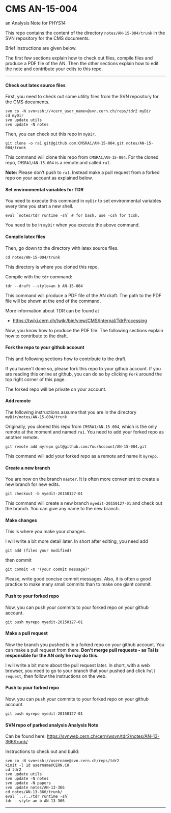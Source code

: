 # CMS AN-15-004
an Analysis Note for PHYS14

This repo contains the content of the directory `notes/AN-15-004/trunk` in the SVN repository for the CMS documents.

Brief instructions are given below.

The first few sections explain how to check out flies, compile files and produce a PDF file of the AN. Then the other sections explain how to edit the note and contribute your edits to this repo.

---

#### Check out latex source files

First, you need to check out some utility files from the SVN repository for the CMS documents.

    svn co -N svn+ssh://<cern_user_name>@svn.cern.ch/reps/tdr2 myDir
    cd myDir
    svn update utils
    svn update -N notes

Then, you can check out this repo in `myDir`.

    git clone -o ra1 git@github.com:CMSRA1/AN-15-004.git notes/AN-15-004/trunk

This command will clone this repo from `CMSRA1/AN-15-004`. For the cloned repo, `CMSRA1/AN-15-004` is a remote and called `ra1`.

**Note:** Please don't push to `ra1`. Instead make a pull request from a forked repo on your account as explained below.


#### Set environmental variables for TDR

You need to execute this command in `myDir` to set environmental variables every time you start a new shell.

    eval `notes/tdr runtime -sh` # for bash. use -csh for tcsh.

You need to be in `myDir` when you execute the above command.

#### Compile latex files

Then, go down to the directory with latex source files.

    cd notes/AN-15-004/trunk

This directory is where you cloned this repo.

Compile with the `tdr` command:

    tdr --draft --style=an b AN-15-004

This command will produce a PDF file of the AN draft. The path to the PDF file will be shown at the end of the command.

More information about TDR can be found at

* https://twiki.cern.ch/twiki/bin/view/CMS/Internal/TdrProcessing

Now, you know how to produce the PDF file. The following sections explain how to contribute to the draft.

#### Fork the repo to your github account

This and following sections how to contribute to the draft.

If you haven't done so, please fork this repo to your github account. If you are reading this online at github, you can do so by clicking `Fork`  around the top right corner of this page.

The forked repo will be private on your account.

#### Add remote

The following instructions assume that you are in the directory `myDir/notes/AN-15-004/trunk`

Originally, you cloned this repo from `CMSRA1/AN-15-004`, which is the only remote at the moment and named `ra1`. You need to add your forked repo as another remote.

    git remote add myrepo git@github.com:YourAccount/AN-15-004.git

This command will add your forked repo as a remote and name it `myrepo`.

#### Create a new branch 

You are now on the branch `master`. It is often more convenient to create a new branch for new edits.

    git checkout -b myedit-20150127-01

This command will create a new branch `myedit-20150127-01` and check out the branch. You can give any name to the new branch.

#### Make changes

This is where you make your changes. 

I will write a bit more detail later. In short after editing, you need add 

    git add (files your modified)

then commit

    git commit -m "(your commit message)"

Please, write good concise commit messages. Also, it is often a good practice to make many small commits than to make one giant commit.

#### Push to your forked repo

Now, you can push your commits to your forked repo on your github account.

    git push myrepo myedit-20150127-01

#### Make a pull request

Now the branch you pushed is in a forked repo on your github account. You can make a pull request from there. 
**Don't merge pull requests - as Tai is responsible for the AN only he may do this.**

I will write a bit more about the pull request later.  In short, with a web browser, you need to go to your branch that your pushed and click `Pull request`, then follow the instructions on the web.

#### Push to your forked repo

Now, you can push your commits to your forked repo on your github account.

    git push myrepo myedit-20150127-01

#### SVN repo of parked analysis Analysis Note

Can be found here:
https://svnweb.cern.ch/cern/wsvn/tdr2/notes/AN-13-366/trunk/

Instructions to check out and build:

    svn co -N svn+ssh://username@svn.cern.ch/reps/tdr2
    kinit -l 1d username@CERN.CH
    cd tdr2
    svn update utils
    svn update -N notes
    svn update -N papers
    svn update notes/AN-13-366
    cd notes/AN-13-366/trunk/
    eval `../../tdr runtime -sh` 
    tdr --style an b AN-13-366


---
